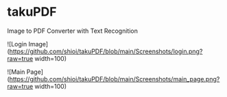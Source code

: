 # takuPDF
Image to PDF Converter with Text Recognition

![Login Image](https://github.com/shioi/takuPDF/blob/main/Screenshots/login.png?raw=true width=100)

![Main Page](https://github.com/shioi/takuPDF/blob/main/Screenshots/main_page.png?raw=true width=100)
